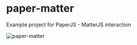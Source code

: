 # paper-matter
Example project for PaperJS - MatterJS interaction

![paper-matter](http://i.imgur.com/r5Ep6fj.gif)

